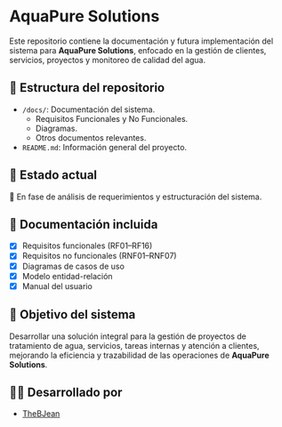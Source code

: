 # AquaPure Solutions

Este repositorio contiene la documentación y futura implementación del sistema para **AquaPure Solutions**, enfocado en la gestión de clientes, servicios, proyectos y monitoreo de calidad del agua.

## 📁 Estructura del repositorio

- `/docs/`: Documentación del sistema.
  - Requisitos Funcionales y No Funcionales.
  - Diagramas.
  - Otros documentos relevantes.
- `README.md`: Información general del proyecto.

## 🧩 Estado actual

🚧 En fase de análisis de requerimientos y estructuración del sistema.

## 📝 Documentación incluida

- [x] Requisitos funcionales (RF01–RF16)
- [x] Requisitos no funcionales (RNF01–RNF07)
- [x] Diagramas de casos de uso
- [x] Modelo entidad-relación
- [x] Manual del usuario

## 🚀 Objetivo del sistema

Desarrollar una solución integral para la gestión de proyectos de tratamiento de agua, servicios, tareas internas y atención a clientes, mejorando la eficiencia y trazabilidad de las operaciones de **AquaPure Solutions**.

## 👨‍💻 Desarrollado por

- [TheBJean](https://github.com/TheBJean)
